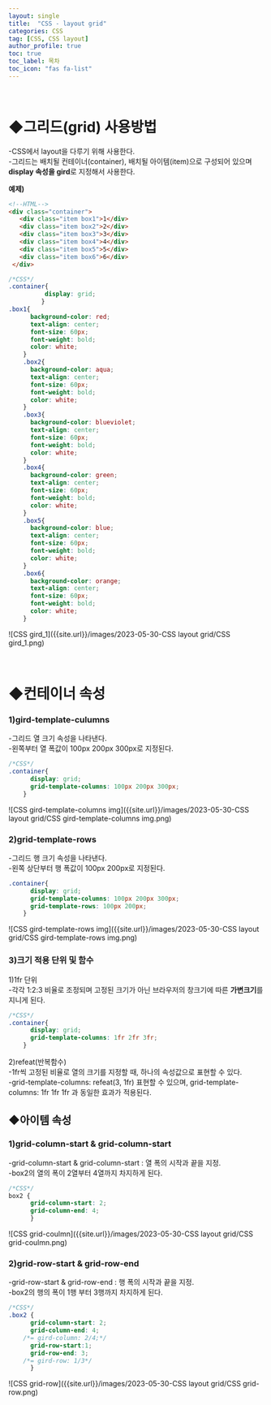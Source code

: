 ```yaml
---
layout: single
title:  "CSS - layout grid"
categories: CSS
tag: [CSS, CSS layout]
author_profile: true
toc: true
toc_label: 목차
toc_icon: "fas fa-list"
---
```


<br/>





# ◆그리드(grid) 사용방법

-CSS에서 layout을 다루기 위해 사용한다.<br/>-그리드는 배치될 컨테이너(container), 배치될 아이템(item)으로 구성되어 있으며 **display 속성을 gird**로 지정해서 사용한다.<br/>

**예제)**

```html
<!--HTML-->
<div class="container">
   <div class="item box1">1</div>
   <div class="item box2">2</div>
   <div class="item box3">3</div>
   <div class="item box4">4</div>
   <div class="item box5">5</div>
   <div class="item box6">6</div>
 </div>
```

```css
/*CSS*/
.container{
          display: grid;
         }
.box1{
      background-color: red;
      text-align: center;
      font-size: 60px;
      font-weight: bold;
      color: white;
    }
    .box2{
      background-color: aqua;
      text-align: center;
      font-size: 60px;
      font-weight: bold;
      color: white;
    }
    .box3{
      background-color: blueviolet;
      text-align: center;
      font-size: 60px;
      font-weight: bold;
      color: white;
    }
    .box4{
      background-color: green;
      text-align: center;
      font-size: 60px;
      font-weight: bold;
      color: white;
    }
    .box5{
      background-color: blue;
      text-align: center;
      font-size: 60px;
      font-weight: bold;
      color: white;
    }
    .box6{
      background-color: orange;
      text-align: center;
      font-size: 60px;
      font-weight: bold;
      color: white;
    }
```

![CSS gird_1]({{site.url}}/images/2023-05-30-CSS layout grid/CSS gird_1.png)

<br/>





# ◆컨테이너 속성

### 1)gird-template-culumns

-그리드 열 크기 속성을 나타낸다.<br/>-왼쪽부터 열 폭값이 100px 200px 300px로 지정된다.<br/>

```css
/*CSS*/
.container{
      display: grid;
      grid-template-columns: 100px 200px 300px;
    }
```

![CSS gird-template-columns img]({{site.url}}/images/2023-05-30-CSS layout grid/CSS gird-template-columns img.png)



### 2)grid-template-rows

-그리드 행 크기 속성을 나타낸다.<br/>-왼쪽 상단부터 행 폭값이 100px 200px로 지정된다.<br/>

```css
.container{
      display: grid;
      grid-template-columns: 100px 200px 300px;
      grid-template-rows: 100px 200px;
    }
```

![CSS gird-template-rows img]({{site.url}}/images/2023-05-30-CSS layout grid/CSS gird-template-rows img.png)



### 3)크기 적용 단위 및 함수

1)1fr 단위<br/> -각각 1:2:3 비율로 조정되며 고정된 크기가 아닌 브라우저의 창크기에 따른 **가변크기**를 지니게 된다.<br/>

```css
/*CSS*/
.container{
      display: grid;
      grid-template-columns: 1fr 2fr 3fr;
    }
```

2)refeat(반복함수)<br/> -1fr씩 고정된 비율로 열의 크기를 지정할 때, 하나의 속성값으로 표현할 수 있다.<br/> -grid-template-columns: refeat(3, 1fr) 표현할 수 있으며, grid-template-columns: 1fr 1fr 1fr 과 동일한 효과가 적용된다.<br/>



## ◆아이템 속성

### 1)grid-column-start & grid-column-start

-grid-column-start & grid-column-start : 열 폭의 시작과 끝을 지정.<br/>-box2의 열의 폭이 2열부터 4열까지 차지하게 된다.<br/>

```css
/*CSS*/
box2 {
      grid-column-start: 2;
      grid-column-end: 4;
      }
```

![CSS grid-coulmn]({{site.url}}/images/2023-05-30-CSS layout grid/CSS grid-coulmn.png)

### 2)grid-row-start & grid-row-end

 -grid-row-start & grid-row-end : 행 폭의 시작과 끝을 지정.<br/> -box2의 행의 폭이 1행 부터 3행까지 차지하게 된다.<br/>

```css
/*CSS*/
.box2 {
      grid-column-start: 2;
      grid-column-end: 4;
    /*= gird-column: 2/4;*/
      grid-row-start:1;
      grid-row-end: 3;
    /*= gird-row: 1/3*/
      }
```

![CSS grid-row]({{site.url}}/images/2023-05-30-CSS layout grid/CSS grid-row.png)
